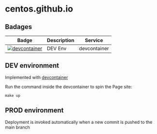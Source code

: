 # centos.github.io

## Badages

| Badge                   | Description    | Service      |
| ----------------------- | ---------------| ------------ |
| [![devcontainer][1]][2] | DEV Env        | devcontainer |

## DEV environment

Implemented with [devcontainer][2]

Run the command inside the devcontainer to spin the Page site:

```shell
make up
```

## PROD environment

Deployment is invoked automatically when a new commit is pushed to the main
branch

[1]: https://img.shields.io/static/v1?label=devcontainer&message=enabled&logo=visualstudiocode&color=007ACC&logoColor=007ACC
[2]: https://code.visualstudio.com/docs/devcontainers/containers
